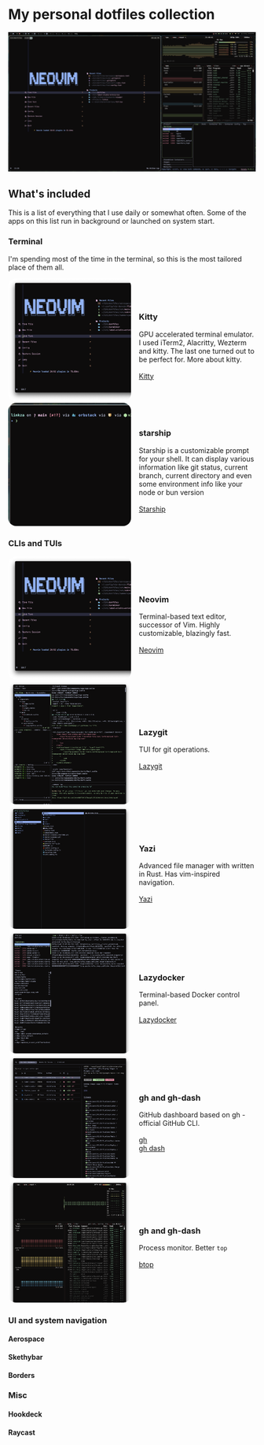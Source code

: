 # My personal dotfiles collection

![Preview](/assets/screen.png)

## What's included

This is a list of everything that I use daily or somewhat often. Some of the apps on this list run in background or launched on system start.

### Terminal

I'm spending most of the time in the terminal, so this is the most tailored place of them all.

<div class="two-side">
  <div class="image">
    <img src="./assets/kitty.png" alt="kitty terminal"/>
  </div>
  <div class="text">
    <h3>Kitty</h3>
    GPU accelerated terminal emulator. I used iTerm2, Alacritty, Wezterm and kitty. The last one turned out to be perfect for. More about kitty.
    <br>
    <br>
    <a href="https://sw.kovidgoyal.net/kitty/">Kitty</a>
  </div>
</div>

<div class="two-side">
  <div class="image">
    <img src="./assets/starship.png" alt="starship"/>
  </div>
  <div class="text">
    <h3>starship</h3>
    Starship is a customizable prompt for your shell. It can display various information like git status, current branch, current directory and even some environment info like your node or bun version
    <br>
    <br>
    <a href="https://starship.rs/" alt="Starship">Starship</a>
  </div>
</div>

### CLIs and TUIs

<div class="two-side">
  <div class="image">
    <img src="./assets/kitty.png" alt="neovim"/>
  </div>
  <div class="text">
    <h3>Neovim</h3>
    Terminal-based text editor, successor of Vim. Highly customizable, blazingly fast.
    <br>
    <br>
    <a href="https://neovim.io/" alt="Neovim">Neovim</a>
  </div>
</div>

<div class="two-side">
  <div class="image">
    <img src="./assets/lazygit.png" alt="lazygit"/>
  </div>
  <div class="text">
    <h3>Lazygit</h3>
    TUI for git operations.
    <br>
    <br>
    <a href="https://github.com/jesseduffield/lazygit" alt="lazygit">Lazygit</a>
  </div>
</div>

<div class="two-side">
  <div class="image">
    <img src="./assets/yazi.png" alt="yazi"/>
  </div>
  <div class="text">
    <h3>Yazi</h3>
    Advanced file manager with written in Rust. Has vim-inspired navigation.
    <br>
    <br>
    <a href="https://yazi-rs.github.io/" alt="Yazi">Yazi</a>
  </div>
</div>

<div class="two-side">
  <div class="image">
    <img src="./assets/lazydocker.png" alt="Lazydocker"/>
  </div>
  <div class="text">
    <h3>Lazydocker</h3>
    Terminal-based Docker control panel.
    <br>
    <br>
    <a href="https://github.com/jesseduffield/lazydocker" alt="Yazi">Lazydocker</a>
  </div>
</div>

<div class="two-side">
  <div class="image">
    <img src="./assets/gh.png" alt="gh"/>
  </div>
  <div class="text">
    <h3>gh and gh-dash</h3>
    GitHub dashboard based on gh - official GitHub CLI.
    <br>
    <br>
    <a href="https://cli.github.com/" alt="gh">gh</a>
    <br>
    <a href="https://github.com/dlvhdr/gh-dash" alt="gh-dash">gh dash</a>
  </div>
</div>

<div class="two-side">
  <div class="image">
    <img src="./assets/btop.png" alt="gh"/>
  </div>
  <div class="text">
    <h3>gh and gh-dash</h3>
    Process monitor. Better <code>top</code>
    <br>
    <br>
    <a href="https://github.com/aristocratos/btop" alt="btop">btop</a>
  </div>
</div>

### UI and system navigation

#### Aerospace

#### Skethybar

#### Borders

### Misc

#### Hookdeck

#### Raycast

<style>
.two-side {
  display: grid;
  gap: 16px;
  grid-template-columns: 250px minmax(0, 1fr);
  align-items: center;
}

.two-side img {
  width: 250px;
  height: 250px;
  border-radius: 16px;
  object-fit: cover;
  object-position: left top
}
</style>
